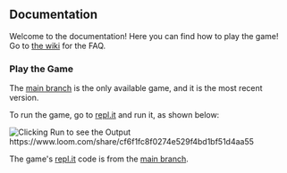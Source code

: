 [wiki]: https://github.com/JavascriptLearner815/save-speedo/wiki
[main]: https://github.com/JavascriptLearner815/save-speedo/tree/main
[repl]: https://repl.it/@JavascriptLearn/save-speedo
[run]: https://www.loom.com/embed/cf6f1fc8f0274e529f4bd1bf51d4aa55

## Documentation
Welcome to the documentation! Here you can find how to play the game! Go to [the wiki][wiki] for the FAQ.
### Play the Game
The [main branch][main] is the only available game, and it is the most recent version.

To run the game, go to [repl.it][repl] and run it, as shown below:

![Clicking Run to see the Output <https://www.loom.com/share/cf6f1fc8f0274e529f4bd1bf51d4aa55>][run]

The game's [repl.it][repl] code is from the [main branch][main].
